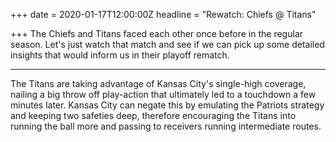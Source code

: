 +++
date = 2020-01-17T12:00:00Z
headline = "Rewatch: Chiefs @ Titans"

+++
The Chiefs and Titans faced each other once before in the regular season. Let's just watch that match and see if we can pick up some detailed insights that would inform us in their playoff rematch.

***

The Titans are taking advantage of Kansas City's single-high coverage, nailing a big throw off play-action that ultimately led to a touchdown a few minutes later. Kansas City can negate this by emulating the Patriots strategy and keeping two safeties deep, therefore encouraging the Titans into running the ball more and passing to receivers running intermediate routes.